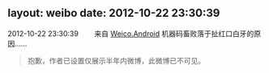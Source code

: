 layout: weibo
date: 2012-10-22 23:30:39
---
<meta name="referrer" content="no-referrer" />

2012-10-22 23:30:39  &nbsp;&nbsp;&nbsp;&nbsp;&nbsp;&nbsp; 来自 <a href="http://app.weibo.com/t/feed/l4RWD" rel="nofollow">Weico.Android</a>
机器码畜败落于扯红口白牙的原因……
>  抱歉，作者已设置仅展示半年内微博，此微博已不可见。 ​​​
